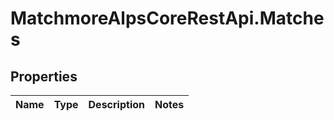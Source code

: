 # MatchmoreAlpsCoreRestApi.Matches

## Properties
Name | Type | Description | Notes
------------ | ------------- | ------------- | -------------


